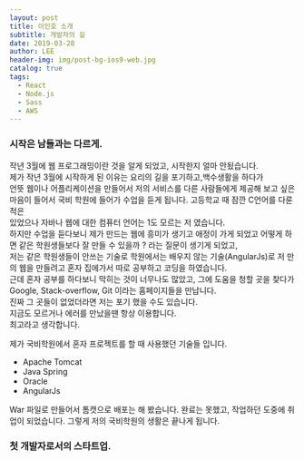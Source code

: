 ```yaml
---
layout: post
title: 이인호 소개
subtitle: 개발자의 길
date: 2019-03-28
author: LEE
header-img: img/post-bg-ios9-web.jpg
catalog: true
tags:
  - React
  - Node.js
  - Sass
  - AWS
---
```


### 시작은 남들과는 다르게.

작년 3월에 웹 프로그래밍이란 것을 알게 되었고, 시작한지 얼마 안됬습니다.<br>
제가 작년 3월에 시작하게 된 이유는 요리의 길을 포기하고,백수생활을 하다가<br>
언뜻 웹이나 어플리케이션을 만들어서 저의 서비스를 다른 사람들에게 제공해 보고 싶은<br>
마음이 들어서 국비 학원에 들어가 수업을 듣게 됩니다. 고등학교 때 잠깐 C언어를 다룬적은<br> 있었으나 자바나 웹에 대한 컴퓨터 언어는 1도 모르는 저 였습니다.<br>
하지만 수업을 듣다보니 제가 만드는 웹에 흥미가 생기고 애정이 가게 되었고
어떻게 하면 같은 학원생들보다 잘 만들 수 있을까 ? 라는 질문이 생기게 되었고,<br>
저는 같은 학원생들이 안쓰는 기술로 학원에서는 배우지 않는 기술(AngularJs)로
저 만의 웹을 만들려고 혼자 집에가서 따로 공부하고 코딩을 하였습니다.<br> 근데 혼자 공부를 하다보니 막히는 것이 너무나도 많았고, 그에 도움을 청할 곳을 찾다가 Google, Stack-overflow, Git 이라는 홈페이지들을 만납니다.<br> 진짜 그 곳들이 없었더라면 저는 포기 했을 수도 있습니다.<br> 지금도 모르거나 에러를 만났을땐 항상 이용합니다.<br> 최고라고 생각합니다.

제가 국비학원에서 혼자 프로젝트를 할 때 사용했던 기술들 입니다.

- Apache Tomcat
- Java Spring
- Oracle
- AngularJs

War 파일로 만들어서 톰캣으로 배포는 해 봤습니다.
완료는 못했고, 작업하던 도중에 취업이 되었습니다.
그렇게 저의 국비학원의 생활은 끝나게 됩니다.

### 첫 개발자로서의 스타트업.
